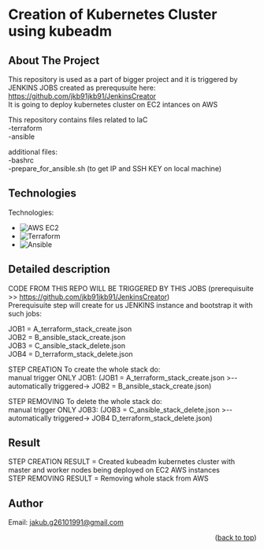 # Creation of Kubernetes Cluster using kubeadm  
<a name="readme-top"></a>  

<!-- ABOUT THE PROJECT -->
## About The Project  
This repository is used as a part of bigger project and it is triggered by JENKINS JOBS created as prerequsuite here:
https://github.com/jkb91jkb91/JenkinsCreator  
It is going to deploy kubernetes cluster on EC2 intances on AWS  

This repository contains files related to IaC  
-terraform  
-ansible  

additional files:  
  -bashrc  
  -prepare_for_ansible.sh (to get IP and SSH KEY on local machine) 

<!-- TECHNOLOGIES -->
## Technologies

Technologies:
* ![AWS EC2](https://img.shields.io/badge/AWS%20EC2-232F3E?style=for-the-badge&logo=amazon%20aws&logoColor=white)
* ![Terraform](https://img.shields.io/badge/Terraform-623CE4?style=for-the-badge&logo=terraform&logoColor=white)
* ![Ansible](https://img.shields.io/badge/Ansible-EE0000?style=for-the-badge&logo=ansible&logoColor=white)

<!-- DETAILED DESCRIPTION -->
## Detailed description

CODE FROM THIS REPO WILL BE TRIGGERED BY THIS JOBS (prerequisuite >>  https://github.com/jkb91jkb91/JenkinsCreator)  
Prerequisuite step will create for us JENKINS instance and bootstrap it with such jobs:  

JOB1 = A_terraform_stack_create.json  
JOB2 = B_ansible_stack_create.json  
JOB3 = C_ansible_stack_delete.json  
JOB4 = D_terraform_stack_delete.json  

   

STEP CREATION
To create the whole stack do:  
manual trigger ONLY JOB1: (JOB1 = A_terraform_stack_create.json >--automatically triggered-> JOB2 = B_ansible_stack_create.json)  

STEP REMOVING
To delete the whole stack do:  
manual trigger ONLY JOB3: (JOB3 = C_ansible_stack_delete.json   >--automatically triggered-> JOB4 D_terraform_stack_delete.json)  

<!-- RESULT -->
## Result

STEP CREATION RESULT = Created kubeadm kubernetes cluster with master and worker nodes being deployed on EC2 AWS instances  
STEP REMOVING RESULT = Removing whole stack from AWS  

<!-- AUTHOR -->
## Author
Email: jakub.g26101991@gmail.com


<p align="right">(<a href="#readme-top">back to top</a>)</p>
